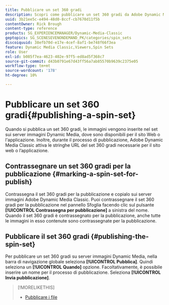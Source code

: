 ```yaml
---
title: Pubblicare un set 360 gradi
description: Scopri come pubblicare un set 360 gradi da Adobe Dynamic Media Classic.
uuid: 3b21ee5c-e494-48d0-8ccf-cb7670d11f5b
contentOwner: Rick Brough
content-type: reference
products: SG_EXPERIENCEMANAGER/Dynamic-Media-Classic
geptopics: SG_SCENESEVENONDEMAND_PK/categories/spin_sets
discoiquuid: 38efb70d-e17e-4cef-8af1-be748f66f3ea
feature: Dynamic Media Classic,Viewers,Spin Sets
role: User
exl-id: b085f7ea-4623-402e-97f5-ed8ad5f368c7
source-git-commit: d43b0791e67d43ff56a7ab85570b9639c2375e05
workflow-type: tm+mt
source-wordcount: '178'
ht-degree: 10%

---
```


# Pubblicare un set 360 gradi{#publishing-a-spin-set}

Quando si pubblica un set 360 gradi, le immagini vengono inserite nel set sui server immagini Dynamic Media, dove sono disponibili per il sito Web o l&#39;applicazione. Inoltre, durante il processo di pubblicazione, Adobe Dynamic Media Classic attiva le stringhe URL del set 360 gradi necessarie per il sito web o l’applicazione.

## Contrassegnare un set 360 gradi per la pubblicazione {#marking-a-spin-set-for-publish}

Contrassegna il set 360 gradi per la pubblicazione e copialo sui server immagini Adobe Dynamic Media Classic. Puoi contrassegnare il set 360 gradi per la pubblicazione nel pannello Sfoglia facendo clic sul pulsante **[!UICONTROL Contrassegna per pubblicazione]** a sinistra del nome. Quando il set 360 gradi è contrassegnato per la pubblicazione, anche tutte le immagini in esso contenute sono contrassegnate per la pubblicazione.

## Pubblicare il set 360 gradi {#publishing-the-spin-set}

Per pubblicare un set 360 gradi su server immagini Dynamic Media, nella barra di navigazione globale seleziona **[!UICONTROL Pubblica]**. Quindi seleziona un **[!UICONTROL Quando]** opzione. Facoltativamente, è possibile inserire un nome per il processo di pubblicazione. Seleziona **[!UICONTROL Invia pubblicazione]**.

>[!MORELIKETHIS]
>
>* [Pubblicare i file](publishing-files.md#publishing_files)


